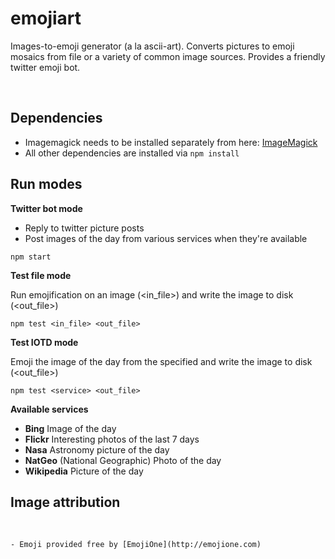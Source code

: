emojiart
========
Images-to-emoji generator (a la ascii-art). Converts pictures to emoji mosaics from file or a variety of common image sources. Provides a friendly twitter emoji bot.

 
## Dependencies

-   Imagemagick needs to be installed separately from here: [ImageMagick](http://imagemagick.org/)
-   All other dependencies are installed via ````npm install````


## Run modes

**Twitter bot mode** 

-   Reply to twitter picture posts
-   Post images of the day from various services when they're available

````
npm start
````


**Test file mode** 

Run emojification on an image (<in_file>) and write the image to disk (<out_file>)
````
npm test <in_file> <out_file>
````

**Test IOTD mode** 

Emoji the image of the day from the specified <service> and write the image to disk (<out_file>)
````
npm test <service> <out_file>
````

**Available services**

-   **Bing** Image of the day
-   **Flickr** Interesting photos of the last 7 days
-   **Nasa** Astronomy picture of the day
-   **NatGeo** (National Geographic) Photo of the day
-   **Wikipedia** Picture of the day


## Image attribution
 
~~~~~~~~~~~~~~~~~~~~~~~~~~~~~~~~~~~~~~~~~~~~~~~~~~~~~~~~~~~~~~~~~~~~~~~~~~~~~~~~
- Emoji provided free by [EmojiOne](http://emojione.com)
~~~~~~~~~~~~~~~~~~~~~~~~~~~~~~~~~~~~~~~~~~~~~~~~~~~~~~~~~~~~~~~~~~~~~~~~~~~~~~~~
